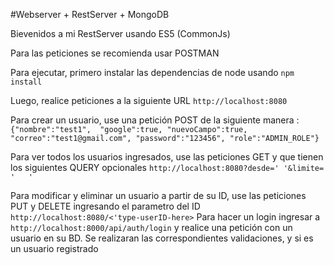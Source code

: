 #Webserver + RestServer + MongoDB

Bievenidos a mi RestServer usando ES5 (CommonJs)

Para las peticiones se recomienda usar POSTMAN

Para ejecutar, primero instalar las dependencias de node usando  ```npm install ```

Luego, realice peticiones a la siguiente URL  ```http://localhost:8080```

Para crear un usuario,  use una petición POST de la siguiente manera :   ``` {"nombre":"test1", 
                                                                              "google":true,
                                                                              "nuevoCampo":true,
                                                                              "correo":"test1@gmail.com",
                                                                              "password":"123456",
                                                                              "role":"ADMIN_ROLE"}```


 
    

Para ver todos los usuarios ingresados, use  las peticiones GET y que tienen los siguientes QUERY opcionales ```http://localhost:8080?desde=' '&limite= '   ' ```

Para modificar y eliminar un usuario a partir de su ID, use  las peticiones PUT y DELETE ingresando el  parametro del ID  ```http://localhost:8080/<'type-userID-here>```
Para hacer un login ingresar a ```http://localhost:8000/api/auth/login``` y realice una petición con un usuario en su BD. Se realizaran las correspondientes validaciones, y si es un usuario registrado